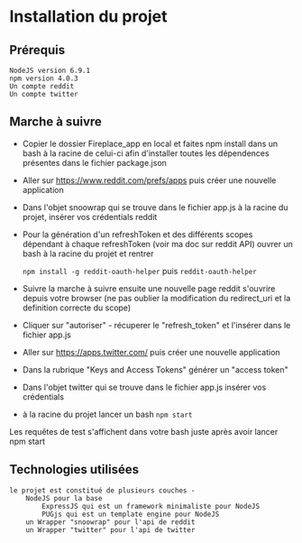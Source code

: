 # Installation du projet
## Prérequis
    NodeJS version 6.9.1
    npm version 4.0.3
    Un compte reddit
    Un compte twitter

## Marche à suivre
-  Copier le dossier Fireplace_app en local et faites npm install dans un bash à la racine de celui-ci afin d'installer toutes les dépendences présentes dans le fichier package.json
-  Aller sur https://www.reddit.com/prefs/apps puis créer une nouvelle application
- Dans l'objet snoowrap qui se trouve dans le fichier app.js à la racine du projet, insérer vos crédentials reddit
- Pour la génération d'un refreshToken et des différents scopes dépendant à chaque refreshToken (voir ma doc sur reddit API) ouvrer un bash à la racine du projet et rentrer 
    
    ```npm install -g reddit-oauth-helper```
    puis
     ```reddit-oauth-helper```
- Suivre la marche à suivre ensuite une nouvelle page reddit s'ouvrire depuis votre browser (ne pas oublier la modification du redirect_uri et la definition correcte du scope) 
- Cliquer sur "autoriser" - récuperer le "refresh_token" et l'insérer dans le fichier app.js

- Aller sur https://apps.twitter.com/ puis créer une nouvelle application
- Dans la rubrique "Keys and Access Tokens" générer un "access token" 
- Dans l'objet twitter qui se trouve dans le fichier app.js insérer vos crédentials
- à la racine du projet lancer un bash ```npm start```

Les requêtes de test s'affichent dans votre bash juste après avoir lancer npm start

## Technologies utilisées
    le projet est constitué de plusieurs couches -
        NodeJS pour la base 
            ExpressJS qui est un framework minimaliste pour NodeJS
            PUGjs qui est un template engine pour NodeJS
        un Wrapper "snoowrap" pour l'api de reddit
        un Wrapper "twitter" pour l'api de twitter
